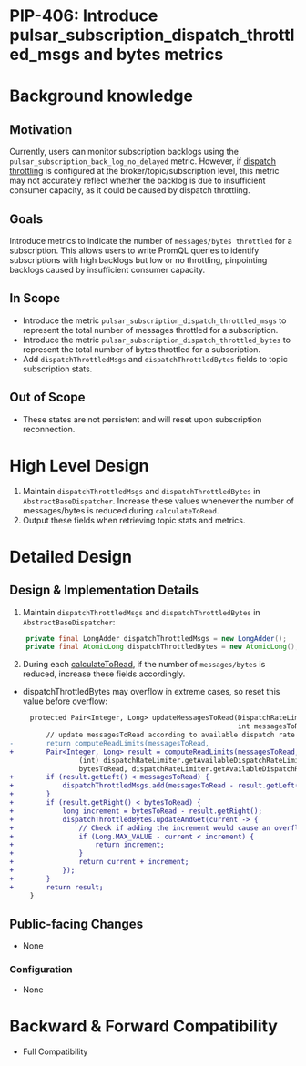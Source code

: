 # PIP-406: Introduce pulsar_subscription_dispatch_throttled_msgs and bytes metrics 

# Background knowledge

## Motivation

Currently, users can monitor subscription backlogs using the `pulsar_subscription_back_log_no_delayed` metric. 
However, if [dispatch throttling](https://pulsar.apache.org/docs/next/concepts-throttling/) is configured at the broker/topic/subscription level,
this metric may not accurately reflect whether the backlog is due to insufficient consumer capacity, as it could be caused by dispatch throttling.

## Goals

Introduce metrics to indicate the number of `messages/bytes throttled` for a subscription. This allows users to write PromQL queries to identify subscriptions with high backlogs but low or no throttling, pinpointing backlogs caused by insufficient consumer capacity.

## In Scope
- Introduce the metric `pulsar_subscription_dispatch_throttled_msgs` to represent the total number of messages throttled for a subscription.
- Introduce the metric `pulsar_subscription_dispatch_throttled_bytes` to represent the total number of bytes throttled for a subscription.
- Add `dispatchThrottledMsgs` and `dispatchThrottledBytes` fields to topic subscription stats.

## Out of Scope
- These states are not persistent and will reset upon subscription reconnection.

# High Level Design
1. Maintain `dispatchThrottledMsgs` and `dispatchThrottledBytes` in `AbstractBaseDispatcher`. Increase these values whenever the number of messages/bytes is reduced during `calculateToRead`.
2. Output these fields when retrieving topic stats and metrics.


# Detailed Design

## Design & Implementation Details
1. Maintain `dispatchThrottledMsgs` and `dispatchThrottledBytes` in `AbstractBaseDispatcher`:
```java
    private final LongAdder dispatchThrottledMsgs = new LongAdder();
    private final AtomicLong dispatchThrottledBytes = new AtomicLong();
```

2. During each [calculateToRead](https://github.com/apache/pulsar/blob/411f6973e85b0a6213e992386e1704f93d0aae42/pulsar-broker/src/main/java/org/apache/pulsar/broker/service/AbstractBaseDispatcher.java#L371-L377),
if the number of `messages/bytes` is reduced, increase these fields accordingly.

- dispatchThrottledBytes may overflow in extreme cases, so reset this value before overflow:
```diff
     protected Pair<Integer, Long> updateMessagesToRead(DispatchRateLimiter dispatchRateLimiter,
                                                        int messagesToRead, long bytesToRead) {
         // update messagesToRead according to available dispatch rate limit.
-        return computeReadLimits(messagesToRead,
+        Pair<Integer, Long> result = computeReadLimits(messagesToRead,
                 (int) dispatchRateLimiter.getAvailableDispatchRateLimitOnMsg(),
                 bytesToRead, dispatchRateLimiter.getAvailableDispatchRateLimitOnByte());
+        if (result.getLeft() < messagesToRead) {
+            dispatchThrottledMsgs.add(messagesToRead - result.getLeft());
+        }
+        if (result.getRight() < bytesToRead) {
+            long increment = bytesToRead - result.getRight();
+            dispatchThrottledBytes.updateAndGet(current -> {
+                // Check if adding the increment would cause an overflow
+                if (Long.MAX_VALUE - current < increment) {
+                    return increment;
+                }
+                return current + increment;
+            });
+        }
+        return result;
     }
```

## Public-facing Changes
- None


### Configuration
- None

# Backward & Forward Compatibility
- Full Compatibility

